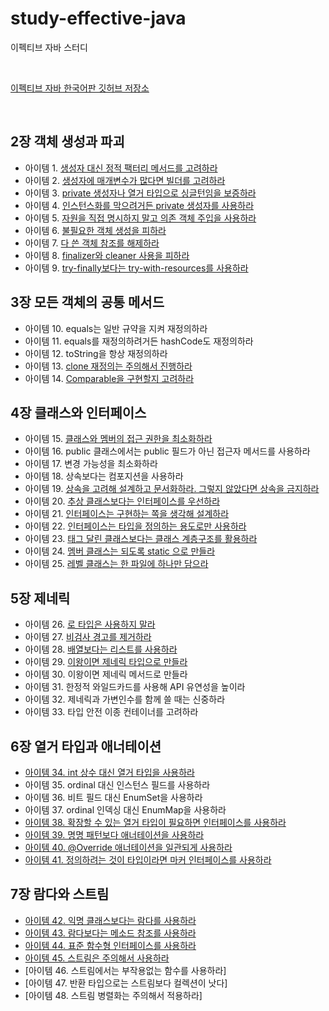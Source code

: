# study-effective-java
이펙티브 자바 스터디

<br>

[이펙티브 자바 한국어판 깃허브 저장소](https://github.com/WegraLee/effective-java-3e-source-code)

<br>

## 2장 객체 생성과 파괴

* 아이템 1. [생성자 대신 정적 팩터리 메서드를 고려하라](chapter-02/item-01.md)
* 아이템 2. [생성자에 매개변수가 많다면 빌더를 고려하라](chapter-02/item-02.md)
* 아이템 3. [private 생성자나 열거 타입으로 싱글턴임을 보증하라](chapter-02/item-03.md)
* 아이템 4. [인스턴스화를 막으려거든 private 생성자를 사용하라](chapter-02/item-04.md)
* 아이템 5. [자원을 직접 명시하지 말고 의존 객체 주입을 사용하라](chapter-02/item-05.md)
* 아이템 6. [불필요한 객체 생성을 피하라](chapter-02/item-06.md)
* 아이템 7. [다 쓴 객체 참조를 해제하라](chapter-02/item-07.md)
* 아이템 8. [finalizer와 cleaner 사용을 피하라](chapter-02/item-08.md)
* 아이템 9. [try-finally보다는 try-with-resources를 사용하라](chapter-02/item-09.md)

## 3장 모든 객체의 공통 메서드

* 아이템 10. equals는 일반 규약을 지켜 재정의하라
* 아이템 11. equals를 재정의하려거든 hashCode도 재정의하라
* 아이템 12. toString을 항상 재정의하라
* 아이템 13. [clone 재정의는 주의해서 진행하라](chapter-03/item-13.md)
* 아이템 14. [Comparable을 구현할지 고려하라](chapter-03/item-14.md)

## 4장 클래스와 인터페이스

* 아이템 15. [클래스와 멤버의 접근 권한을 최소화하라](https://github.com/jinnyy/study-effective-java/blob/master/chapter-04/EffectiveJava%20Item15~18.key)
* 아이템 16. public 클래스에서는 public 필드가 아닌 접근자 메서드를 사용하라
* 아이템 17. 변경 가능성을 최소화하라
* 아이템 18. 상속보다는 컴포지션을 사용하라
* 아이템 19. [상속을 고려해 설계하고 문서화하라. 그렇지 않았다면 상속을 금지하라](https://github.com/jinnyy/study-effective-java/blob/master/chapter-04/item-19.md)
* 아이템 20. [추상 클래스보다는 인터페이스를 우선하라](https://github.com/jinnyy/study-effective-java/blob/master/chapter-04/item-20.md)
* 아이템 21. [인터페이스는 구현하는 쪽을 생각해 설계하라](https://github.com/jinnyy/study-effective-java/blob/master/chapter-04/item-21.md)
* 아이템 22. [인터페이스는 타입을 정의하는 용도로만 사용하라](https://github.com/jinnyy/study-effective-java/blob/master/chapter-04/item-22.md)
* 아이템 23. [태그 달린 클래스보다는 클래스 계층구조를 활용하라](https://github.com/jinnyy/study-effective-java/blob/master/chapter-04/item-23.md)
* 아이템 24. [멤버 클래스는 되도록 static 으로 만들라](https://github.com/jinnyy/study-effective-java/blob/master/chapter-04/item-24.md)
* 아이템 25. [레벨 클래스는 한 파일에 하나만 담으라](https://github.com/jinnyy/study-effective-java/blob/master/chapter-04/item-25.md)

## 5장 제네릭

* 아이템 26. [로 타입은 사용하지 말라](chapter-05/item-26.md)
* 아이템 27. [비검사 경고를 제거하라](chapter-05/item-27.md)
* 아이템 28. [배열보다는 리스트를 사용하라](chapter-05/item-28.md)
* 아이템 29. [이왕이면 제네릭 타입으로 만들라](chapter-05/item-29.md)
* 아이템 30. 이왕이면 제네릭 메서드로 만들라
* 아이템 31. 한정적 와일드카드를 사용해 API 유연성을 높이라
* 아이템 32. 제네릭과 가변인수를 함께 쓸 때는 신중하라
* 아이템 33. 타입 안전 이종 컨테이너를 고려하라

## 6장 열거 타입과 애너테이션

* [아이템 34. int 상수 대신 열거 타입을 사용하라](https://github.com/jinnyy/study-effective-java/blob/master/chapter-06/EffectiveJava%20Item34_37.key)
* 아이템 35. ordinal 대신 인스턴스 필드를 사용하라
* 아이템 36. 비트 필드 대신 EnumSet을 사용하라
* 아이템 37. ordinal 인덱싱 대신 EnumMap을 사용하라
* [아이템 38. 확장할 수 있는 열거 타입이 필요하면 인터페이스를 사용하라](https://github.com/jinnyy/study-effective-java/blob/master/chapter-06/item-38.md)
* [아이템 39. 명명 패턴보다 애너테이션을 사용하라](https://github.com/jinnyy/study-effective-java/blob/master/chapter-06/item-39.md)
* [아이템 40. @Override 애너테이션을 일관되게 사용하라](https://github.com/jinnyy/study-effective-java/blob/master/chapter-06/item-40.md)
* [아이템 41. 정의하려는 것이 타입이라면 마커 인터페이스를 사용하라](https://github.com/jinnyy/study-effective-java/blob/master/chapter-06/item-41.md)


## 7장 람다와 스트림
* [아이템 42. 익명 클래스보다는 람다를 사용하라](https://github.com/jinnyy/study-effective-java/blob/master/chapter-07/item-42.md)
* [아이템 43. 람다보다는 메소드 참조를 사용하라](https://github.com/jinnyy/study-effective-java/blob/master/chapter-07/item-43.md)
* [아이템 44. 표준 함수형 인터페이스를 사용하라](https://github.com/jinnyy/study-effective-java/blob/master/chapter-07/item-44.md)
* [아이템 45. 스트림은 주의해서 사용하라](https://github.com/jinnyy/study-effective-java/blob/master/chapter-07/item-45.md)
* [아이템 46. 스트림에서는 부작용없는 함수를 사용하라]
* [아이템 47. 반환 타입으로는 스트림보다 컬렉션이 낫다]
* [아이템 48. 스트림 병렬화는 주의해서 적용하라]
